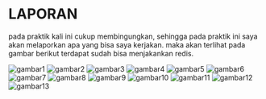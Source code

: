 # LAPORAN
pada praktik kali ini cukup membingungkan, sehingga pada praktik ini saya akan melaporkan 
apa yang bisa saya kerjakan. maka akan terlihat pada gambar berikut terdapat sudah bisa 
menjakankan redis. 

![gambar1](gambar/gambar1.jpeg)
![gambar2](gambar/gambar2.jpeg)
![gambar3](gambar/gambar3.jpeg)
![gambar4](gambar/gambar4.jpeg)
![gambar5](gambar/gambar5.jpeg)
![gambar6](gambar/gambar6.jpeg)
![gambar7](gambar/gambar7.jpeg)
![gambar8](gambar/gambar8.jpeg)
![gambar9](gambar/gambar9.jpeg)
![gambar10](gambar/gambar10.jpeg)
![gambar11](gambar/gambar11.jpeg)
![gambar12](gambar/gambar12.jpeg)
![gambar13](gambar/gambar13.jpeg)